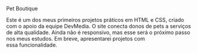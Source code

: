 Pet Boutique

Este é um dos meus primeiros projetos práticos em HTML e CSS, criado com o apoio da equipe DevMedia. O site conecta donos de pets a serviços de alta qualidade. Ainda não é responsivo, mas esse será o próximo passo nos meus estudos. Em breve, apresentarei projetos com essa funcionalidade.
